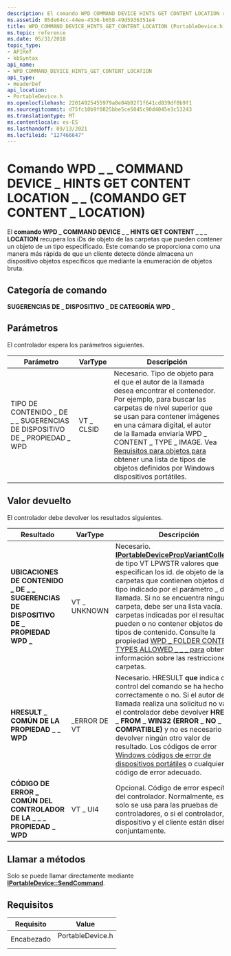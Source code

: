 ```yaml
---
description: El comando WPD COMMAND DEVICE HINTS GET CONTENT LOCATION recupera los \_ \_ \_ \_ \_ iDs de objeto de las \_ carpetas que pueden contener un objeto de un tipo especificado.
ms.assetid: 85de64cc-44ee-4536-b658-49d5936351e4
title: WPD_COMMAND_DEVICE_HINTS_GET_CONTENT_LOCATION (PortableDevice.h)
ms.topic: reference
ms.date: 05/31/2018
topic_type:
- APIRef
- kbSyntax
api_name:
- WPD_COMMAND_DEVICE_HINTS_GET_CONTENT_LOCATION
api_type:
- HeaderDef
api_location:
- PortableDevice.h
ms.openlocfilehash: 22014925455979a8e84b92f1f641cd839df0b9f1
ms.sourcegitcommit: d75fc10b9f0825bbe5ce5045c90d4045e3c53243
ms.translationtype: MT
ms.contentlocale: es-ES
ms.lasthandoff: 09/13/2021
ms.locfileid: "127466647"
---
```

# <a name="wpd_command_device_hints_get_content_location-command"></a>Comando WPD \_ \_ COMMAND DEVICE \_ HINTS GET CONTENT LOCATION \_ \_ (COMANDO GET CONTENT \_ LOCATION)

El **comando WPD \_ COMMAND DEVICE \_ \_ HINTS GET CONTENT \_ \_ \_ LOCATION** recupera los iDs de objeto de las carpetas que pueden contener un objeto de un tipo especificado. Este comando se proporciona como una manera más rápida de que un cliente detecte dónde almacena un dispositivo objetos específicos que mediante la enumeración de objetos bruta.

## <a name="command-category"></a>Categoría de comando

**SUGERENCIAS DE \_ DISPOSITIVO \_ DE CATEGORÍA WPD \_**

## <a name="parameters"></a>Parámetros

El controlador espera los parámetros siguientes.



| Parámetro                                   | VarType   | Descripción                                                                                                                                                                                                                                                                                                                                     |
|---------------------------------------------|-----------|-------------------------------------------------------------------------------------------------------------------------------------------------------------------------------------------------------------------------------------------------------------------------------------------------------------------------------------------------|
| TIPO DE CONTENIDO \_ DE \_ \_ SUGERENCIAS DE DISPOSITIVO DE \_ PROPIEDAD \_ WPD | VT \_ CLSID | Necesario. Tipo de objeto para el que el autor de la llamada desea encontrar el contenedor. Por ejemplo, para buscar las carpetas de nivel superior que se usan para contener imágenes en una cámara digital, el autor de la llamada enviaría WPD \_ CONTENT \_ TYPE \_ IMAGE. Vea [Requisitos para objetos para](requirements-for-objects.md) obtener una lista de tipos de objetos definidos por Windows dispositivos portátiles. |



 

## <a name="return-value"></a>Valor devuelto

El controlador debe devolver los resultados siguientes.



| Resultado                                               | VarType     | Descripción                                                                                                                                                                                                                                                                                                                                                                                                                                                                                                                                                      |
|------------------------------------------------------|-------------|------------------------------------------------------------------------------------------------------------------------------------------------------------------------------------------------------------------------------------------------------------------------------------------------------------------------------------------------------------------------------------------------------------------------------------------------------------------------------------------------------------------------------------------------------------------|
| **UBICACIONES DE CONTENIDO \_ DE \_ \_ SUGERENCIAS DE DISPOSITIVO DE \_ PROPIEDAD WPD \_** | VT \_ UNKNOWN | Necesario. [**IPortableDevicePropVariantCollection**](iportabledevicepropvariantcollection.md) de tipo VT LPWSTR valores que especifican los id. de objeto de las carpetas que contienen objetos del tipo indicado por el parámetro \_ de llamada. Si no se encuentra ninguna carpeta, debe ser una lista vacía. Las carpetas indicadas por el resultado pueden o no contener objetos de otros tipos de contenido. Consulte la propiedad [WPD \_ FOLDER CONTENT TYPES ALLOWED \_ \_ \_ para](miscellaneous-properties.md) obtener información sobre las restricciones de carpetas.<br/> |
| **HRESULT \_ COMÚN DE LA PROPIEDAD \_ \_ WPD**                   | \_ERROR DE VT   | Necesario. HRESULT **que** indica que el control del comando se ha hecho correctamente o no. Si el autor de la llamada realiza una solicitud no válida, el controlador debe devolver **HRESULT \_ FROM \_ WIN32 (ERROR \_ NO \_ COMPATIBLE)** y no es necesario devolver ningún otro valor de resultado. Los códigos de error [Windows códigos de error de dispositivos portátiles](error-constants.md) o cualquier otro código de error adecuado.                                                                                                                                                                            |
| **CÓDIGO DE ERROR \_ COMÚN DEL CONTROLADOR DE LA \_ \_ \_ PROPIEDAD \_ WPD**       | VT \_ UI4     | Opcional. Código de error específico del controlador. Normalmente, esto solo se usa para las pruebas de controladores, o si el controlador, el dispositivo y el cliente están diseñados conjuntamente.                                                                                                                                                                                                                                                                                                                                                                                                          |



 

## <a name="calling-methods"></a>Llamar a métodos

Solo se puede llamar directamente mediante [**IPortableDevice::SendCommand**](/windows/desktop/api/PortableDeviceApi/nf-portabledeviceapi-iportabledevice-sendcommand).

## <a name="requirements"></a>Requisitos



| Requisito | Value |
|-------------------|---------------------------------------------------------------------------------------------|
| Encabezado<br/> | <dl> <dt>PortableDevice.h</dt> </dl> |



 

 




